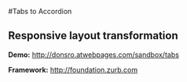 #Tabs to Accordion

## Responsive layout transformation

**Demo:** http://donsro.atwebpages.com/sandbox/tabs

**Framework:** http://foundation.zurb.com
